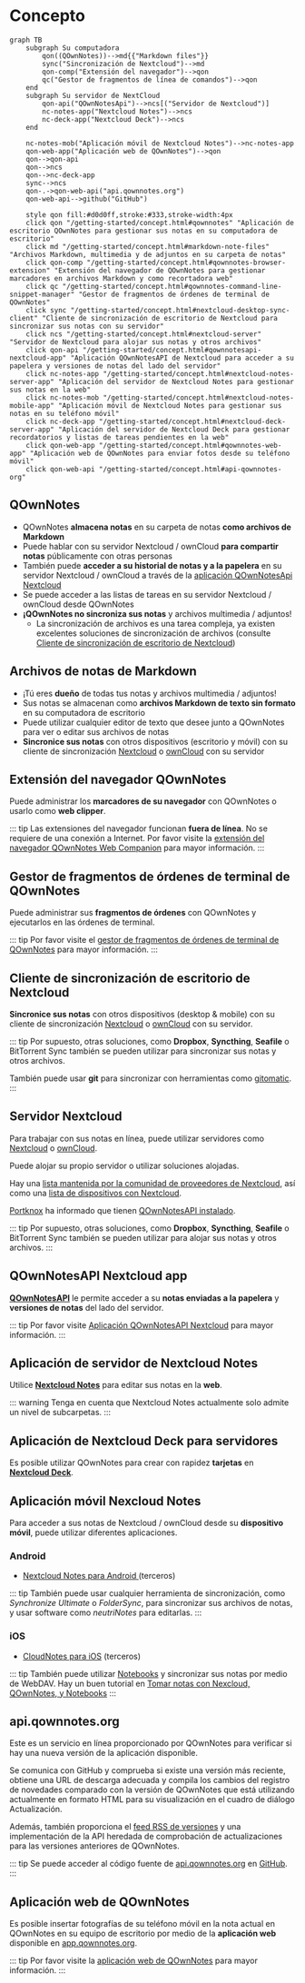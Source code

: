 # Concepto

<style scoped>
  /* Remove max-width for content so there is enough space for the Mermaid diagram */
  /* We need "scoped" or this will leak to all other pages! */
  /* We need "main" to be more specific than the default style */
  main .theme-default-content:not(.custom) {
    max-width: none;
  }
</style>

```mermaid
graph TB
    subgraph Su computadora
        qon((QOwnNotes))-->md{{"Markdown files"}}
        sync("Sincronización de Nextcloud")-->md
        qon-comp("Extensión del navegador")-->qon
        qc("Gestor de fragmentos de línea de comandos")-->qon
    end
    subgraph Su servidor de NextCloud
        qon-api("QOwnNotesApi")-->ncs[("Servidor de Nextcloud")]
        nc-notes-app("Nextcloud Notes")-->ncs
        nc-deck-app("Nextcloud Deck")-->ncs
    end

    nc-notes-mob("Aplicación móvil de Nextcloud Notes")-->nc-notes-app
    qon-web-app("Aplicación web de QOwnNotes")-->qon
    qon-->qon-api
    qon-->ncs
    qon-->nc-deck-app
    sync-->ncs
    qon-.->qon-web-api("api.qownnotes.org")
    qon-web-api-->github("GitHub")

    style qon fill:#d0d0ff,stroke:#333,stroke-width:4px
    click qon "/getting-started/concept.html#qownnotes" "Aplicación de escritorio QOwnNotes para gestionar sus notas en su computadora de escritorio"
    click md "/getting-started/concept.html#markdown-note-files" "Archivos Markdown, multimedia y de adjuntos en su carpeta de notas"
    click qon-comp "/getting-started/concept.html#qownnotes-browser-extension" "Extensión del navegador de QOwnNotes para gestionar marcadores en archivos Markdown y como recortadora web"
    click qc "/getting-started/concept.html#qownnotes-command-line-snippet-manager" "Gestor de fragmentos de órdenes de terminal de QOwnNotes"
    click sync "/getting-started/concept.html#nextcloud-desktop-sync-client" "Cliente de sincronización de escritorio de Nextcloud para sincronizar sus notas con su servidor"
    click ncs "/getting-started/concept.html#nextcloud-server" "Servidor de Nextcloud para alojar sus notas y otros archivos"
    click qon-api "/getting-started/concept.html#qownnotesapi-nextcloud-app" "Aplicación QOwnNotesAPI de Nextcloud para acceder a su papelera y versiones de notas del lado del servidor"
    click nc-notes-app "/getting-started/concept.html#nextcloud-notes-server-app" "Aplicación del servidor de Nextcloud Notes para gestionar sus notas en la web"
    click nc-notes-mob "/getting-started/concept.html#nextcloud-notes-mobile-app" "Aplicación móvil de Nextcloud Notes para gestionar sus notas en su teléfono móvil"
    click nc-deck-app "/getting-started/concept.html#nextcloud-deck-server-app" "Aplicación del servidor de Nextcloud Deck para gestionar recordatorios y listas de tareas pendientes en la web"
    click qon-web-app "/getting-started/concept.html#qownnotes-web-app" "Aplicación web de QOwnNotes para enviar fotos desde su teléfono móvil"
    click qon-web-api "/getting-started/concept.html#api-qownnotes-org"
```

## QOwnNotes

- QOwnNotes **almacena notas** en su carpeta de notas **como archivos de Markdown**
- Puede hablar con su servidor Nextcloud / ownCloud **para compartir notas** públicamente con otras personas
- También puede **acceder a su historial de notas y a la papelera** en su servidor Nextcloud / ownCloud a través de la [aplicación QOwnNotesApi Nextcloud](#qownnotesapi-nextcloud-app)
- Se puede acceder a las listas de tareas en su servidor Nextcloud / ownCloud desde QOwnNotes
- **¡QOwnNotes no sincroniza sus notas** y archivos multimedia / adjuntos!
    - La sincronización de archivos es una tarea compleja, ya existen excelentes soluciones de sincronización de archivos (consulte [Cliente de sincronización de escritorio de Nextcloud](#nextcloud-desktop-sync-client))


## Archivos de notas de Markdown

- ¡Tú eres **dueño** de todas tus notas y archivos multimedia / adjuntos!
- Sus notas se almacenan como **archivos Markdown de texto sin formato** en su computadora de escritorio
- Puede utilizar cualquier editor de texto que desee junto a QOwnNotes para ver o editar sus archivos de notas
- **Sincronice sus notas** con otros dispositivos (escritorio y móvil) con su cliente de sincronización [Nextcloud](https://nextcloud.com/) o [ownCloud](https://owncloud.org/) con su servidor


## Extensión del navegador QOwnNotes

Puede administrar los **marcadores de su navegador** con QOwnNotes o usarlo como **web clipper**.

::: tip
Las extensiones del navegador funcionan **fuera de línea**. No se requiere de una conexión a Internet. Por favor visite la [ extensión del navegador QOwnNotes Web Companion](browser-extension.md) para mayor información.
:::

## Gestor de fragmentos de órdenes de terminal de QOwnNotes

Puede administrar sus **fragmentos de órdenes** con QOwnNotes y ejecutarlos en las órdenes de terminal.

::: tip
Por favor visite el [gestor de fragmentos de órdenes de terminal de QOwnNotes](command-line-snippet-manager.md) para mayor información.
:::

## Cliente de sincronización de escritorio de Nextcloud

**Sincronice sus notas** con otros dispositivos (desktop & mobile) con su cliente de sincronización [Nextcloud](https://nextcloud.com/) o [ownCloud](https://owncloud.org/) con su servidor.

::: tip
Por supuesto, otras soluciones, como **Dropbox**, **Syncthing**, **Seafile** o BitTorrent Sync también se pueden utilizar para sincronizar sus notas y otros archivos.

También puede usar **git** para sincronizar con herramientas como [gitomatic](https://github.com/muesli/gitomatic/).
:::

## Servidor Nextcloud

Para trabajar con sus notas en línea, puede utilizar servidores como [Nextcloud](https://nextcloud.com/) o [ownCloud](https://owncloud.org/).

Puede alojar su propio servidor o utilizar soluciones alojadas.

Hay una [lista mantenida por la comunidad de proveedores de Nextcloud](https://github.com/nextcloud/providers#providers), así como una [lista de dispositivos con Nextcloud](https://nextcloud.com/devices/).

[Portknox](https://portknox.net) ha informado que tienen [QOwnNotesAPI instalado](https://portknox.net/en/app_listing).

::: tip
Por supuesto, otras soluciones, como **Dropbox**, **Syncthing**, **Seafile** o BitTorrent Sync también se pueden utilizar para alojar sus notas y otros archivos.
:::

## QOwnNotesAPI Nextcloud app

[**QOwnNotesAPI**](https://github.com/pbek/qownnotesapi) le permite acceder a su **notas enviadas a la papelera** y **versiones de notas** del lado del servidor.

::: tip
Por favor visite [Aplicación QOwnNotesAPI Nextcloud](qownnotesapi.md) para mayor información.
:::

## Aplicación de servidor de Nextcloud Notes

Utilice [**Nextcloud Notes**](https://github.com/nextcloud/notes) para editar sus notas en la **web**.

::: warning
Tenga en cuenta que Nextcloud Notes actualmente solo admite un nivel de subcarpetas.
:::

## Aplicación de Nextcloud Deck para servidores

Es posible utilizar QOwnNotes para crear con rapidez **tarjetas** en [**Nextcloud Deck**](https://github.com/nextcloud/deck).

## Aplicación móvil Nexcloud Notes

Para acceder a sus notas de Nextcloud / ownCloud desde su **dispositivo móvil**, puede utilizar diferentes aplicaciones.

### Android

- [ Nextcloud Notes para Android ](https://play.google.com/store/apps/details?id=it.niedermann.owncloud.notes) (terceros)

::: tip
También puede usar cualquier herramienta de sincronización, como *Synchronize Ultimate* o *FolderSync*, para sincronizar sus archivos de notas, y usar software como *neutriNotes* para editarlas.
:::

### iOS

- [CloudNotes para iOS](https://itunes.apple.com/de/app/cloudnotes-owncloud-notes/id813973264?mt=8) (terceros)

::: tip
También puede utilizar [Notebooks](https://itunes.apple.com/us/app/notebooks-write-and-organize/id780438662) y sincronizar sus notas por medio de WebDAV. Hay un buen tutorial en [Tomar notas con Nexcloud, QOwnNotes, y Notebooks](https://lifemeetscode.com/blog/taking-notes-with-nextcloud-qownnotes-and-notebooks)
:::

## api.qownnotes.org

Este es un servicio en línea proporcionado por QOwnNotes para verificar si hay una nueva versión de la aplicación disponible.

Se comunica con GitHub y comprueba si existe una versión más reciente, obtiene una URL de descarga adecuada y compila los cambios del registro de novedades comparado con la versión de QOwnNotes que está utilizando actualmente en formato HTML para su visualización en el cuadro de diálogo Actualización.

Además, también proporciona el [feed RSS de versiones](http://api.qownnotes.org/rss/app-releases) y una implementación de la API heredada de comprobación de actualizaciones para las versiones anteriores de QOwnNotes.

::: tip
Se puede acceder al código fuente de [api.qownnotes.org](https://api.qownnotes.org) en [GitHub](https://github.com/qownnotes/api).
:::

## Aplicación web de QOwnNotes

Es posible insertar fotografías de su teléfono móvil en la nota actual en QOwnNotes en su equipo de escritorio por medio de la **aplicación web** disponible en [app.qownnotes.org](https://app.qownnotes.org/).

::: tip
Por favor visite la [aplicación web de QOwnNotes](web-app.md) para mayor información.
:::

